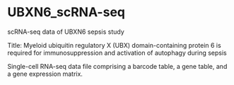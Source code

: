# UBXN6_scRNA-seq
scRNA-seq data of UBXN6 sepsis study 

Title: Myeloid ubiquitin regulatory X (UBX) domain-containing protein 6 is required for immunosuppression and activation of autophagy during sepsis

Single-cell RNA-seq data file comprising a barcode table, a gene table, and a gene expression matrix.
